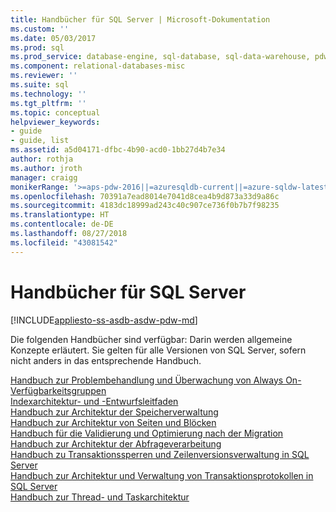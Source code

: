 ```yaml
---
title: Handbücher für SQL Server | Microsoft-Dokumentation
ms.custom: ''
ms.date: 05/03/2017
ms.prod: sql
ms.prod_service: database-engine, sql-database, sql-data-warehouse, pdw
ms.component: relational-databases-misc
ms.reviewer: ''
ms.suite: sql
ms.technology: ''
ms.tgt_pltfrm: ''
ms.topic: conceptual
helpviewer_keywords:
- guide
- guide, list
ms.assetid: a5d04171-dfbc-4b90-acd0-1bb27d4b7e34
author: rothja
ms.author: jroth
manager: craigg
monikerRange: '>=aps-pdw-2016||=azuresqldb-current||=azure-sqldw-latest||>=sql-server-2016||=sqlallproducts-allversions||>=sql-server-linux-2017||=azuresqldb-mi-current'
ms.openlocfilehash: 70391a7ead8014e7041d8cea4b9d873a33d9a86c
ms.sourcegitcommit: 4183dc18999ad243c40c907ce736f0b7b7f98235
ms.translationtype: HT
ms.contentlocale: de-DE
ms.lasthandoff: 08/27/2018
ms.locfileid: "43081542"
---
```

# <a name="sql-server-guides"></a>Handbücher für SQL Server
[!INCLUDE[appliesto-ss-asdb-asdw-pdw-md](../includes/appliesto-ss-asdb-asdw-pdw-md.md)]

Die folgenden Handbücher sind verfügbar: Darin werden allgemeine Konzepte erläutert. Sie gelten für alle Versionen von SQL Server, sofern nicht anders in das entsprechende Handbuch. 

[Handbuch zur Problembehandlung und Überwachung von Always On-Verfügbarkeitsgruppen](http://msdn.microsoft.com/library/dn135328)  
[Indexarchitektur- und -Entwurfsleitfaden](../relational-databases/sql-server-index-design-guide.md)  
[Handbuch zur Architektur der Speicherverwaltung](../relational-databases/memory-management-architecture-guide.md)  
[Handbuch zur Architektur von Seiten und Blöcken](../relational-databases/pages-and-extents-architecture-guide.md)  
[Handbuch für die Validierung und Optimierung nach der Migration](../relational-databases/post-migration-validation-and-optimization-guide.md)  
[Handbuch zur Architektur der Abfrageverarbeitung](../relational-databases/query-processing-architecture-guide.md)  
[Handbuch zu Transaktionssperren und Zeilenversionsverwaltung in SQL Server](../relational-databases/sql-server-transaction-locking-and-row-versioning-guide.md)  
[Handbuch zur Architektur und Verwaltung von Transaktionsprotokollen in SQL Server](../relational-databases/sql-server-transaction-log-architecture-and-management-guide.md)  
[Handbuch zur Thread- und Taskarchitektur](../relational-databases/thread-and-task-architecture-guide.md)
